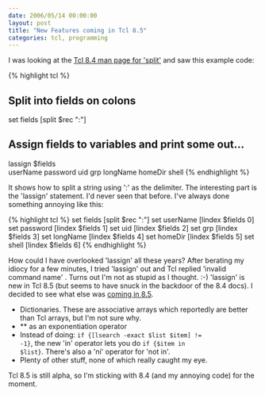 ```yaml
---
date: 2006/05/14 00:00:00
layout: post
title: "New Features coming in Tcl 8.5"
categories: tcl, programming
---
```


I was looking at the [Tcl 8.4 man page for 'split'](http://www.tcl.tk/man/tcl8.4/TclCmd/split.htm) and saw this example code:

{% highlight tcl %}
## Split into fields on colons
set fields [split $rec ":"]
## Assign fields to variables and print some out...
lassign $fields \
    userName password uid grp longName homeDir shell
{% endhighlight %}

It shows how to split a string using ':' as the delimiter. The interesting part is the 'lassign' statement. I'd never seen that before. I've always done something annoying like this:

{% highlight tcl %}
set fields [split $rec ":"]
set userName [lindex $fields 0]
set password [lindex $fields 1]
set uid [lindex $fields 2]
set grp [lindex $fields 3]
set longName [lindex $fields 4]
set homeDir [lindex $fields 5]
set shell [lindex $fields 6]
{% endhighlight %}

How could I have overlooked 'lassign' all these years? After berating my idiocy for a few minutes, I tried 'lassign' out and Tcl replied 'invalid command name' . Turns out I'm not as stupid as I thought. :-) 'lassign' is new in Tcl 8.5 (but seems to have snuck in the backdoor of the 8.4 docs). I decided to see what else was [coming in 8.5](http://www.tcl.tk/software/tcltk/8.5.html).

- Dictionaries. These are associative arrays which reportedly are better than Tcl arrays, but I'm not sure why.
- ** as an exponentiation operator
- Instead of doing: <code>if {[lsearch -exact $list $item] != -1}</code>, the new 'in' operator lets you do <code>if {$item in $list}</code>. There's also a 'ni' operator for 'not in'.
- Plenty of other stuff, none of which really caught my eye.

Tcl 8.5 is still alpha, so I'm sticking with 8.4 (and my annoying code) for the moment.